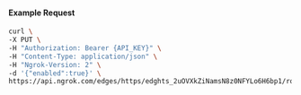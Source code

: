 <!-- Code generated for API Clients. DO NOT EDIT. -->

#### Example Request

```bash
curl \
-X PUT \
-H "Authorization: Bearer {API_KEY}" \
-H "Content-Type: application/json" \
-H "Ngrok-Version: 2" \
-d '{"enabled":true}' \
https://api.ngrok.com/edges/https/edghts_2uOVXkZiNamsN8z0NFYLo6H6bp1/routes/edghtsrt_2uOVXjW7ZCuWXV475aUcEQavL4U/compression
```
